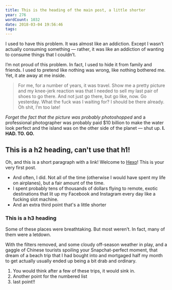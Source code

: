 ```yaml
---
title: This is the heading of the main post, a little shorter
year: 276
wordCount: 1032
date: 2018-03-04 19:56:46
tags:
---
```


 <span>I used to have this problem. It was almost like an addiction. Except I wasn’t actually consuming something — rather, it was like an addiction of wanting to consume things that I couldn’t.</span>

I’m not proud of this problem. In fact, I used to hide it from family and friends. I used to pretend like nothing was wrong, like nothing bothered me. Yet, it ate away at me inside.

>For me, for a number of years, it was travel. Show me a pretty picture and my knee-jerk reaction was that I needed to sell my last pair of shoes to go there. And not just go there, but go like, now. Go yesterday. What the fuck was I waiting for? I should be there already. Oh shit, I’m too late!

*Forget the fact that the picture was probably photoshopped* and a professional photographer was probably paid $10 billion to make the water look perfect and the island was on the other side of the planet — shut up. **I. HAD. TO. GO.**

## This is a h2 heading, can't use that h1!

Oh, and this is a short paragraph with a link! Welcome to [Hexo](https://hexo.io/)! This is your very first post. 

* And often, I did. Not all of the time (otherwise I would have spent my life on airplanes), but a fair amount of the time.
* I spent probably tens of thousands of dollars flying to remote, exotic destinations that lit up my Facebook and Instagram every day like a fucking slot machine.
* And an extra third point that's a little shorter

### This is a h3 heading

Some of these places were breathtaking. But most weren’t. In fact, many of them were a letdown.

With the filters removed, and some cloudy off-season weather in play, and a gaggle of Chinese tourists spoiling your Snapchat-perfect moment, that dream of a beach trip that I had bought into and mortgaged half my month to get actually usually ended up being a bit drab and ordinary.

1. You would think after a few of these trips, it would sink in.
2. Another point for the numbered list
3. last point!!





